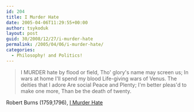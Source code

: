```yaml
---
id: 204
title: I Murder Hate
date: 2005-04-06T11:29:55+00:00
author: tsykoduk
layout: post
guid: 30/2008/12/27/i-murder-hate
permalink: /2005/04/06/i-murder-hate/
categories:
  - Philosophy! and Politics!
---
```

>I MURDER hate by flood or field,
>Tho' glory's name may screen us;
>In wars at home I'll spend my blood
>Life-giving wars of Venus.
>The deities that I adore
>Are social Peace and Plenty;
>I'm better pleas'd to make one more,
>Than be the death of twenty.

Robert Burns (1759,1796), [I Murder Hate](http://www.bartleby.com/6/304.html)